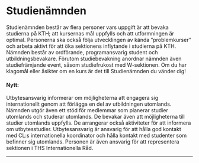 # Studienämnden
Studienämnden består av flera personer vars uppgift är att bevaka studierna på KTH; att kursernas mål uppfylls och att utformningen är optimal. Personerna ska också följa utvecklingen av kända ”problemkurser” och arbeta aktivt för att öka sektionens inflytande i studierna på KTH. Nämnden består av ordförande, programansvarig student och utbildningsbevakare. Förutom studiebevakning anordnar nämnden även studiefrämjande event, såsom studiefrukost med W-sektionen. Om du har klagomål eller åsikter om en kurs är det till Studienämnden du vänder dig! 

#### Nytt:
Utbytesansvarig informerar om möjligheterna att engagera sig internationellt genom att förlägga en del av utbildningen utomlands. Nämnden utgör även ett stöd för medlemmar som planerar studier utomlands och studerar utomlands. De bevakar även att möjligheterna till studier utomlands uppfylls. De arrangerar också aktiviteter för att informera om utbytesstudier. Utbytesansvarig är ansvarig för att hålla god kontakt med CL:s internationella koordinator och hålla kontakt med studenter som befinner sig utomlands. Personen är även ansvarig för att representera sektionen i THS Internationella Råd.

---